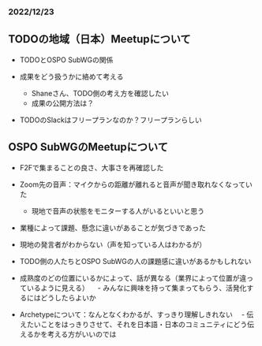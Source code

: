 ### 2022/12/23

## TODOの地域（日本）Meetupについて

 - TODOとOSPO SubWGの関係
 - 成果をどう扱うかに絡めて考える
     - Shaneさん、TODO側の考え方を確認したい
     - 成果の公開方法は？

- TODOのSlackはフリープランなのか？フリープランらしい


## OSPO SubWGのMeetupについて

 - F2Fで集まることの良さ、大事さを再確認した
 - Zoom先の音声：マイクからの距離が離れると音声が聞き取れなくなっていた
   - 現地で音声の状態をモニターする人がいるといいと思う
   
- 業種によって課題、懸念に違いがあることが気づきであった
- 現地の発言者がわからない（声を知っている人はわかるが）
- TODO側の人たちとOSPO SubWGの人の課題感に違いがあるかもしれない
- 成熟度のどの位置にいるかによって、話が異なる（業界によって位置が違っているように見える）
　- みんなに興味を持って集まってもらう、活発化するにはどうしたらよいか
　
- Archetypeについて：なんとなくわかるが、すっきり理解しきれない
　- 伝えたいことをはっきりさせて、それを日本語・日本のコミュニティにどう伝えるかを考える方がいいのでは
　

